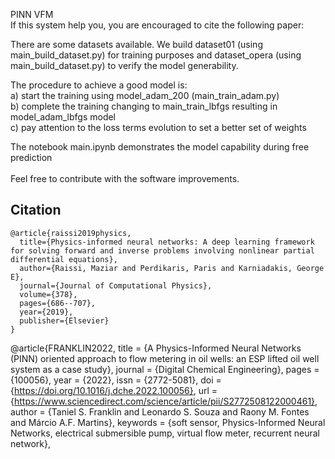 PINN VFM <br>
 If this system help you, you are encouraged to cite the following paper:<br>
 
 



There are some datasets available. We build dataset01 (using main_build_dataset.py) for training purposes and dataset_opera (using main_build_dataset.py) to verify the model generability. <br>

The procedure to achieve a good model is: <br>
a) start the training using model_adam_200 (main_train_adam.py)  <br>
b) complete the training changing to main_train_lbfgs resulting in model_adam_lbfgs model <br>
c) pay attention to the loss terms evolution to set a better set of weights <br>

The notebook main.ipynb demonstrates the model capability during free prediction <br>
<br>
Feel free to contribute with the software improvements.

## Citation

    @article{raissi2019physics,
      title={Physics-informed neural networks: A deep learning framework for solving forward and inverse problems involving nonlinear partial differential equations},
      author={Raissi, Maziar and Perdikaris, Paris and Karniadakis, George E},
      journal={Journal of Computational Physics},
      volume={378},
      pages={686--707},
      year={2019},
      publisher={Elsevier}
    }
    
 @article{FRANKLIN2022,
title = {A Physics-Informed Neural Networks (PINN) oriented approach to flow metering in oil wells: an ESP lifted oil well system as a case study},
journal = {Digital Chemical Engineering},
pages = {100056},
year = {2022},
issn = {2772-5081},
doi = {https://doi.org/10.1016/j.dche.2022.100056},
url = {https://www.sciencedirect.com/science/article/pii/S2772508122000461},
author = {Taniel S. Franklin and Leonardo S. Souza and Raony M. Fontes and Márcio A.F. Martins},
keywords = {soft sensor, Physics-Informed Neural Networks, electrical submersible pump, virtual flow meter, recurrent neural network},

